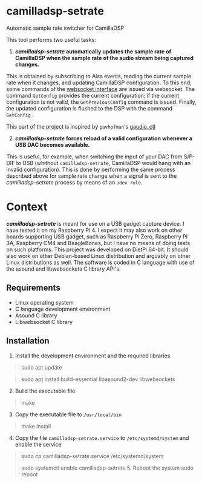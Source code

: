 # camilladsp-setrate
Automatic sample rate switcher for CamillaDSP


This tool performs two useful tasks:
1. **_camilladsp-setrate_ automatically updates the sample rate of CamillaDSP when the sample rate of the audio stream being captured changes.**

This is obtained by subscribing to Alsa events, reading the current sample rate when it changes, and updating CamillaDSP configuration. To this end, some commands of the [websocket interface]( https://github.com/HEnquist/camilladsp/blob/master/websocket.md) are issued via websocket. The command `GetConfig` provides the current configuration; if the current configuration is not valid, the `GetPreviousConfig` command is issued. Finally, the updated configuration is flushed to the DSP with the command `SetConfig` .

This part of the project is inspired by `pavhofman`'s [gaudio_ctl](https://github.com/pavhofman/gaudio_ctl)

2. **_camilladsp-setrate_ forces reload of a valid configuration whenever a USB DAC becomes available.**

This is useful, for example, when switching the input of your DAC from S/P-DIF to USB (whithout `camilladsp-setrate`, CamillaDSP would hang with an invalid configuration). This is done by performing the same process described above for sample rate change when a signal is sent to the _camilladsp-setrate_ process by means of an `udev rule`.  
# Context
**_camilladsp-setrate_** is meant for use on a USB gadget capture device. I have tested it on my Raspberry Pi 4. I expect it may also work on other boards supporting USB gadget, such as Raspberry Pi Zero, Raspberry PI 3A, Raspberry CM4 and BeagleBones, but I have no means of doing tests on such platforms.
This project was developed on DietPi 64-bit. It should also work on other Debian-based Linux distribution and arguably on other Linux distributions as well.
The software is coded in C language with use of the asound and libwebsockets C library API's.
## Requirements
- Linux operating system
- C language development environment
- Asound C library
- Libwebsocket C library
## Installation
1. Install the development environment and the required libraries
> sudo apt update

> sudo apt install build-essential libasound2-dev libwebsockets
2. Build the executable file
>make
3. Copy the executable file to `/usr/local/bin`
> make install
4. Copy the file `camilladsp-setrate.service` to `/etc/systemd/system` and enable the service
> sudo cp camilladsp-setrate.service /etc/systemd/system
> 
> sudo systemctl enable camilladsp-setrate
> 5. Reboot the system
> sudo reboot

